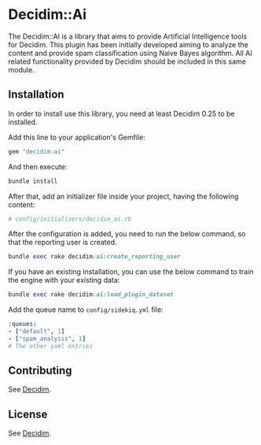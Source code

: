 # Decidim::Ai

The Decidim::AI is a library that aims to provide Artificial Intelligence tools for Decidim. This plugin has been initially developed aiming to analyze the content and provide spam classification using Naive Bayes algorithm.
All AI related functionality provided by Decidim should be included in this same module.

## Installation

In order to install use this library, you need at least Decidim 0.25 to be installed.

Add this line to your application's Gemfile:

```ruby
gem "decidim-ai"
```

And then execute:

```bash
bundle install
```

After that, add an initializer file inside your project, having the following content:

```ruby
# config/initializers/decidim_ai.rb
```

After the configuration is added, you need to run the below command, so that the reporting user is created.

```ruby
bundle exec rake decidim:ai:create_reporting_user
```

If you have an existing installation, you can use the below command to train the engine with your existing data:

```ruby
bundle exec rake decidim:ai:load_plugin_dataset
```

Add the queue name to `config/sidekiq.yml` file:

```yaml
:queues:
- ["default", 1]
- ["spam_analysis", 1]
# The other yaml entries
```

## Contributing

See [Decidim](https://github.com/decidim/decidim).

## License

See [Decidim](https://github.com/decidim/decidim).
